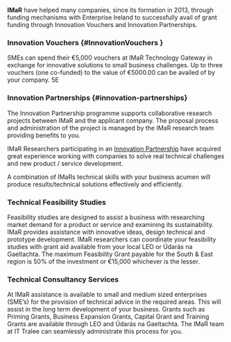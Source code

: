 **IMaR** have helped many companies, since its formation in 2013, through funding mechanisms with Enterprise Ireland to successfully avail of grant funding through Innovation Vouchers and Innovation Partnerships.

### Innovation Vouchers {#InnovationVouchers }

SMEs can spend their €5,000 vouchers at IMaR Technology Gateway in exchange for innovative solutions to small business challenges. Up to three vouchers \(one co-funded\) to the value of €5000.00 can be availed of by your company. 5E

### Innovation Partnerships {#innovation-partnerships}

The Innovation Partnership programme supports collaborative research projects between IMaR and the applicant company. The proposal process and administration of the project is managed by the IMaR research team providing benefits to you.

IMaR Researchers participating in an [Innovation Partnership](http://www.enterprise-ireland.com/en/Funding-Supports/Researcher/Funding-to-Collaborate-with-Industry-in-Ireland/Innovation-Partnerships.shortcut.html) have acquired great experience working with companies to solve real technical challenges and new product \/ service development.

A combination of IMaRs technical skills with your business acumen will produce results\/technical solutions effectively and efficiently.

###  Technical Feasibility Studies
 
Feasibility studies are designed to assist a business with researching market demand for a product or service and examining its sustainability. IMaR provides assistance with innovative ideas, design technical and prototype development. IMaR researchers can coordinate your feasibility studies with grant aid available from your local LEO or Údarás na Gaeltachta. The maximum Feasibility Grant payable for the South & East region is 50% of the investment or €15,000 whichever is the lesser.

### Technical Consultancy Services 

At IMaR assistance is available to small and medium sized enterprises (SME’s) for the provision of technical advice in the required areas. This will assist in the long term development of your business. Grants such as Priming Grants, Business Expansion Grants, Capital Grant and Training Grants are available through LEO and Údarás na Gaeltachta. The IMaR team at IT Tralee can seamlessly administrate this process for you.

